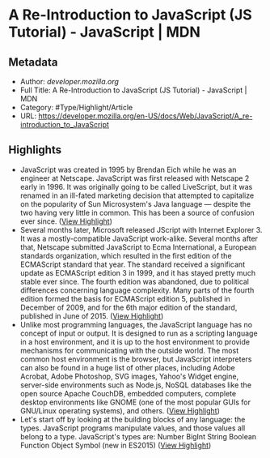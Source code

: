 # A Re-Introduction to JavaScript (JS Tutorial) - JavaScript | MDN

## Metadata

* Author: *developer.mozilla.org*
* Full Title: A Re-Introduction to JavaScript (JS Tutorial) - JavaScript | MDN
* Category: #Type/Highlight/Article
* URL: https://developer.mozilla.org/en-US/docs/Web/JavaScript/A_re-introduction_to_JavaScript

## Highlights

* JavaScript was created in 1995 by Brendan Eich while he was an engineer at Netscape. JavaScript was first released with Netscape 2 early in 1996. It was originally going to be called LiveScript, but it was renamed in an ill-fated marketing decision that attempted to capitalize on the popularity of Sun Microsystem's Java language — despite the two having very little in common. This has been a source of confusion ever since. ([View Highlight](https://instapaper.com/read/1434722668/17131517))
* Several months later, Microsoft released JScript with Internet Explorer 3. It was a mostly-compatible JavaScript work-alike. Several months after that, Netscape submitted JavaScript to Ecma International, a European standards organization, which resulted in the first edition of the ECMAScript standard that year. The standard received a significant update as ECMAScript edition 3 in 1999, and it has stayed pretty much stable ever since. The fourth edition was abandoned, due to political differences concerning language complexity. Many parts of the fourth edition formed the basis for ECMAScript edition 5, published in December of 2009, and for the 6th major edition of the standard, published in June of 2015. ([View Highlight](https://instapaper.com/read/1434722668/17131519))
* Unlike most programming languages, the JavaScript language has no concept of input or output. It is designed to run as a scripting language in a host environment, and it is up to the host environment to provide mechanisms for communicating with the outside world. The most common host environment is the browser, but JavaScript interpreters can also be found in a huge list of other places, including Adobe Acrobat, Adobe Photoshop, SVG images, Yahoo's Widget engine, server-side environments such as Node.js, NoSQL databases like the open source Apache CouchDB, embedded computers, complete desktop environments like GNOME (one of the most popular GUIs for GNU/Linux operating systems), and others. ([View Highlight](https://instapaper.com/read/1434722668/17131521))
* Let's start off by looking at the building blocks of any language: the types. JavaScript programs manipulate values, and those values all belong to a type. JavaScript's types are:
  Number
  BigInt
  String
  Boolean
  Function
  Object
  Symbol (new in ES2015) ([View Highlight](https://instapaper.com/read/1434722668/17131522))
